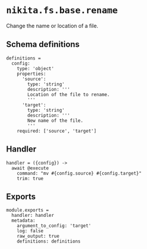 
# `nikita.fs.base.rename`

Change the name or location of a file.

## Schema definitions

    definitions =
      config:
        type: 'object'
        properties:
          'source':
            type: 'string'
            description: '''
            Location of the file to rename.
            '''
          'target':
            type: 'string'
            description: '''
            New name of the file.
            '''
        required: ['source', 'target']

## Handler

    handler = ({config}) ->
      await @execute
        command: "mv #{config.source} #{config.target}"
        trim: true

## Exports

    module.exports =
      handler: handler
      metadata:
        argument_to_config: 'target'
        log: false
        raw_output: true
        definitions: definitions
